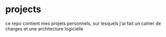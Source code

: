 # projects
ce repo contient mes projets personnels, sur lesquels j'ai fait un cahier de charges et une architecture logicielle
